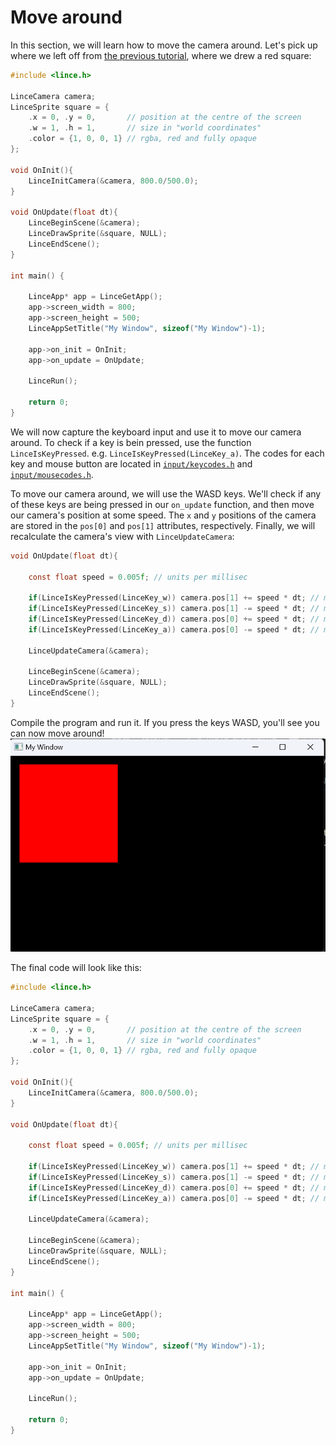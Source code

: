 # Move around

In this section, we will learn how to move the camera around.
Let's pick up where we left off from [the previous tutorial](2_draw_square.md),
where we drew a red square:
```c
#include <lince.h>

LinceCamera camera;
LinceSprite square = {
    .x = 0, .y = 0,       // position at the centre of the screen
    .w = 1, .h = 1,       // size in "world coordinates"
    .color = {1, 0, 0, 1} // rgba, red and fully opaque
};

void OnInit(){
    LinceInitCamera(&camera, 800.0/500.0);
}

void OnUpdate(float dt){
    LinceBeginScene(&camera);
    LinceDrawSprite(&square, NULL);
    LinceEndScene();
}

int main() {

	LinceApp* app = LinceGetApp();
	app->screen_width = 800;
	app->screen_height = 500;
	LinceAppSetTitle("My Window", sizeof("My Window")-1);

    app->on_init = OnInit;
    app->on_update = OnUpdate;

	LinceRun();

	return 0;
}
```

We will now capture the keyboard input and use it to move our camera around.
To check if a key is bein pressed, use the function `LinceIsKeyPressed`. e.g. `LinceIsKeyPressed(LinceKey_a)`.
The codes for each key and mouse button are located in [`input/keycodes.h`](../../lince/src/lince/input/keycodes.h) and [`input/mousecodes.h`](../../lince/src/lince/input/mousecodes.h).

To move our camera around, we will use the WASD keys.
We'll check if any of these keys are being pressed in our `on_update` function,
and then move our camera's position at some speed.
The `x` and `y` positions of the camera are stored in the `pos[0]` and `pos[1]` attributes, respectively.
Finally, we will recalculate the camera's view with `LinceUpdateCamera`:
```c
void OnUpdate(float dt){

    const float speed = 0.005f; // units per millisec

    if(LinceIsKeyPressed(LinceKey_w)) camera.pos[1] += speed * dt; // move up
    if(LinceIsKeyPressed(LinceKey_s)) camera.pos[1] -= speed * dt; // move down
    if(LinceIsKeyPressed(LinceKey_d)) camera.pos[0] += speed * dt; // move right
    if(LinceIsKeyPressed(LinceKey_a)) camera.pos[0] -= speed * dt; // move left

    LinceUpdateCamera(&camera);

    LinceBeginScene(&camera);
    LinceDrawSprite(&square, NULL);
    LinceEndScene();
}
```
Compile the program and run it. If you press the keys WASD, you'll see you can now move around!
![Red square moved](images/red_square_moved.png)

The final code will look like this:
```c
#include <lince.h>

LinceCamera camera;
LinceSprite square = {
    .x = 0, .y = 0,       // position at the centre of the screen
    .w = 1, .h = 1,       // size in "world coordinates"
    .color = {1, 0, 0, 1} // rgba, red and fully opaque
};

void OnInit(){
    LinceInitCamera(&camera, 800.0/500.0);
}

void OnUpdate(float dt){

    const float speed = 0.005f; // units per millisec

    if(LinceIsKeyPressed(LinceKey_w)) camera.pos[1] += speed * dt; // move up
    if(LinceIsKeyPressed(LinceKey_s)) camera.pos[1] -= speed * dt; // move down
    if(LinceIsKeyPressed(LinceKey_d)) camera.pos[0] += speed * dt; // move right
    if(LinceIsKeyPressed(LinceKey_a)) camera.pos[0] -= speed * dt; // move left

    LinceUpdateCamera(&camera);

    LinceBeginScene(&camera);
    LinceDrawSprite(&square, NULL);
    LinceEndScene();
}

int main() {

	LinceApp* app = LinceGetApp();
	app->screen_width = 800;
	app->screen_height = 500;
	LinceAppSetTitle("My Window", sizeof("My Window")-1);

    app->on_init = OnInit;
    app->on_update = OnUpdate;

	LinceRun();

	return 0;
}
```


